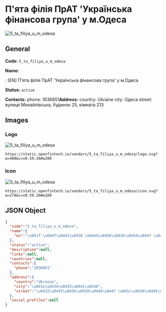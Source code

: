 
# П'ята філія ПрАТ 'Українська фінансова група' у м.Одеса 
![5_ta_filiya_u_m_odesa](https://static.openfintech.io/vendors/5_ta_filiya_u_m_odesa/logo.svg?w=400&c=v0.59.26#w200)  

## General 
 
**Code:** `5_ta_filiya_u_m_odesa` 
 
**Name:** 
 
:	[EN] П'ята філія ПрАТ 'Українська фінансова група' у м.Одеса 
 
**Status:** `active` 
 
**Contacts:** 
phone: 1836851**Address:** 
country: Ukraine 
city: Одеса 
street: вулиця Михайлівська, будинок 25, кімната 213 

## Images 

### Logo 
 
![5_ta_filiya_u_m_odesa](https://static.openfintech.io/vendors/5_ta_filiya_u_m_odesa/logo.svg?w=400&c=v0.59.26#w200)  

```
https://static.openfintech.io/vendors/5_ta_filiya_u_m_odesa/logo.svg?w=400&c=v0.59.26#w200
```  

### Icon 
 
![5_ta_filiya_u_m_odesa](https://static.openfintech.io/vendors/5_ta_filiya_u_m_odesa/icon.svg?w=278&c=v0.59.26#w100)  

```
https://static.openfintech.io/vendors/5_ta_filiya_u_m_odesa/icon.svg?w=278&c=v0.59.26#w100
```  

## JSON Object 

```json
{
  "code":"5_ta_filiya_u_m_odesa",
  "name":{
    "en":"\u041f'\u044f\u0442\u0430 \u0444\u0456\u043b\u0456\u044f \u041f\u0440\u0410\u0422 '\u0423\u043a\u0440\u0430\u0457\u043d\u0441\u044c\u043a\u0430 \u0444\u0456\u043d\u0430\u043d\u0441\u043e\u0432\u0430 \u0433\u0440\u0443\u043f\u0430' \u0443 \u043c.\u041e\u0434\u0435\u0441\u0430"
  },
  "status":"active",
  "description":null,
  "links":null,
  "countries":null,
  "contacts":{
    "phone":"1836851"
  },
  "address":{
    "country":"Ukraine",
    "city":"\u041e\u0434\u0435\u0441\u0430",
    "street":"\u0432\u0443\u043b\u0438\u0446\u044f \u041c\u0438\u0445\u0430\u0439\u043b\u0456\u0432\u0441\u044c\u043a\u0430, \u0431\u0443\u0434\u0438\u043d\u043e\u043a 25, \u043a\u0456\u043c\u043d\u0430\u0442\u0430 213"
  },
  "social_profiles":null
}
```  
